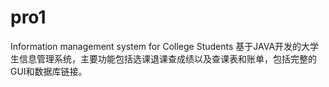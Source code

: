 # pro1
  Information management system for College Students
基于JAVA开发的大学生信息管理系统，主要功能包括选课退课查成绩以及查课表和账单，包括完整的GUI和数据库链接。
